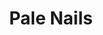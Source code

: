 ---
title: Pale Nails
description: "The smooth, glossy coat of these pale nails is perfection!"
tags: "nails"
image: /assets/nails-palepink.jpg
imageAlt: Cute Pale Nails
---